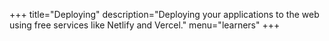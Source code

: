 +++
title="Deploying"
description="Deploying your applications to the web using free services like Netlify and Vercel."
menu="learners"
+++
